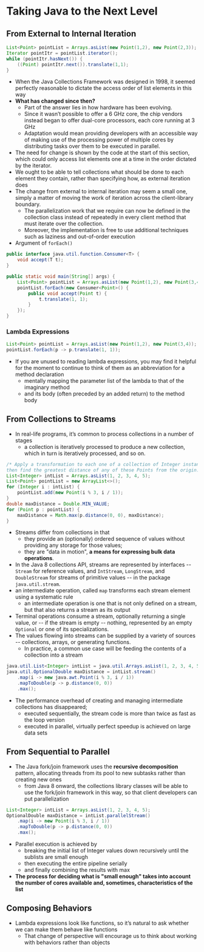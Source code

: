 # Taking Java to the Next Level

## From External to Internal Iteration

```java
List<Point> pointList = Arrays.asList(new Point(1,2), new Point(2,3));
Iterator pointItr = pointList.iterator();
while (pointItr.hasNext()) {
    ((Point) pointItr.next()).translate(1,1);
}
```

*  When the Java Collections Framework was designed in 1998, it seemed perfectly reasonable to dictate the access order of list elements in this way
* **What has changed since then?**
    * Part of the answer lies in how hardware has been evolving.
    * Since it wasn’t possible to offer a 6 GHz core, the chip vendors instead began to offer dual-core processors, each core running at 3 GHz
    * Adaptation would mean providing developers with an accessible way of making use of the processing power of multiple cores by distributing tasks over them to be executed in parallel.
* The need for change is shown by the code at the start of this section, which could only access list elements one at a time in the order dictated by the iterator.
* We ought to be able to tell collections what should be done to each element they contain, rather than specifying how, as external iteration does
* The change from external to internal iteration may seem a small one, simply a matter of moving the work of iteration across the client-library boundary.
    * The parallelization work that we require can now be defined in the collection class instead of repeatedly in every client method that must iterate over the collection.
    * Moreover, the implementation is free to use additional techniques such as laziness and out-of-order execution
* Argument of `forEach()`

```java
public interface java.util.function.Consumer<T> {
    void accept(T t);
}

public static void main(String[] args) {
    List<Point> pointList = Arrays.asList(new Point(1,2), new Point(3,4));
    pointList.forEach(new Consumer<Point>() {
        public void accept(Point t) {
            t.translate(1, 1);
        }
    });
}
```

### Lambda Expressions

```java
List<Point> pointList = Arrays.asList(new Point(1,2), new Point(3,4));
pointList.forEach(p -> p.translate(1, 1));
```

* If you are unused to reading lambda expressions, you may find it helpful for the moment to continue to think of them as an abbreviation for a method declaration
    * mentally mapping the parameter list of the lambda to that of the imaginary method
    * and its body (often preceded by an added return) to the method body

## From Collections to Streams

* In real-life programs, it’s common to process collections in a number of stages
    * a collection is iteratively processed to produce a new collection, which in turn is iteratively processed, and so on.

```java
/* Apply a transformation to each one of a collection of Integer instances to produce a Point,
then find the greatest distance of any of these Points from the origin. */
List<Integer> intList = Arrays.asList(1, 2, 3, 4, 5);
List<Point> pointList = new ArrayList<>();
for (Integer i : intList) {
    pointList.add(new Point(i % 3, i / 1));
}
double maxDistance = Double.MIN_VALUE;
for (Point p : pointList) {
    maxDistance = Math.max(p.distance(0, 0), maxDistance);
}
```

* Streams differ from collections in that
    * they provide an (optionally) ordered sequence of values without providing any storage for those values;
    * they are "data in motion", **a means for expressing bulk data operations**.
* In the Java 8 collections API, streams are represented by interfaces -- `Stream` for reference values, and `IntStream`, `LongStream`, and `DoubleStream` for streams of primitive values -- in the package `java.util.stream`.
* an intermediate operation, called `map` transforms each stream element using a systematic rule
    * an intermediate operation is one that is not only defined on a stream, but that also returns a stream as its output
* Terminal operations consume a stream, optionally returning a single value, or -- if the stream is empty -- nothing, represented by an empty `Optional` or one of its specializations.
* The values flowing into streams can be supplied by a variety of sources -- collections, arrays, or generating functions.
    * In practice, a common use case will be feeding the contents of a collection into a stream

```java
java.util.List<Integer> intList = java.util.Arrays.asList(1, 2, 3, 4, 5);
java.util.OptionalDouble maxDistance = intList.stream()
    .map(i -> new java.awt.Point(i % 3, i / 1))
    .mapToDouble(p -> p.distance(0, 0))
    .max();
```

* The performance overhead of creating and managing intermediate collections has disappeared;
  * executed sequentially, the stream code is more than twice as fast as the loop version
  * executed in parallel, virtually perfect speedup is achieved on large data sets

## From Sequential to Parallel

* The Java fork/join framework uses the **recursive decomposition** pattern, allocating threads from its pool to new subtasks rather than creating new ones
    * from Java 8 onward, the collections library classes will be able to use the fork/join framework in this way, so that client developers can put parallelization

```java
List<Integer> intList = Arrays.asList(1, 2, 3, 4, 5);
OptionalDouble maxDistance = intList.parallelStream()
    .map(i -> new Point(i % 3, i / 1))
    .mapToDouble(p -> p.distance(0, 0))
    .max();
```

* Parallel execution is achieved by
    * breaking the initial list of Integer values down recursively until the sublists are small enough
    * then executing the entire pipeline serially
    * and finally combining the results with max
* **The process for deciding what is "small enough" takes into account the number of cores available and, sometimes, characteristics of the list**

## Composing Behaviors

* Lambda expressions look like functions, so it’s natural to ask whether we can make them behave like functions
    * That change of perspective will encourage us to think about working with behaviors rather than objects

